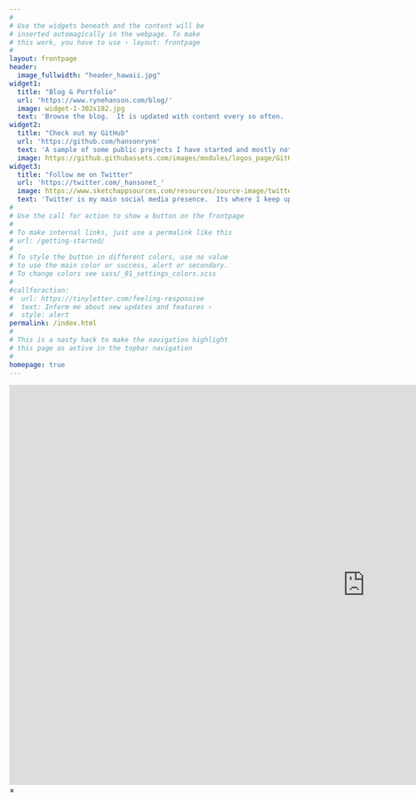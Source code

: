 ```yaml
---
#
# Use the widgets beneath and the content will be
# inserted automagically in the webpage. To make
# this work, you have to use › layout: frontpage
#
layout: frontpage
header:
  image_fullwidth: "header_hawaii.jpg"
widget1:
  title: "Blog & Portfolio"
  url: 'https://www.rynehanson.com/blog/'
  image: widget-1-302x182.jpg
  text: 'Browse the blog.  It is updated with content every so often.  :)'
widget2:
  title: "Check out my GitHub"
  url: 'https://github.com/hansonryne'
  text: 'A sample of some public projects I have started and mostly not finished.'
  image: https://github.githubassets.com/images/modules/logos_page/GitHub-Mark.png
widget3:
  title: "Follow me on Twitter"
  url: 'https://twitter.com/_hansonet_'
  image: https://www.sketchappsources.com/resources/source-image/twitterlogo_1x.png
  text: 'Twitter is my main social media presence.  Its where I keep up to date.'
#
# Use the call for action to show a button on the frontpage
#
# To make internal links, just use a permalink like this
# url: /getting-started/
#
# To style the button in different colors, use no value
# to use the main color or success, alert or secondary.
# To change colors see sass/_01_settings_colors.scss
#
#callforaction:
#  url: https://tinyletter.com/feeling-responsive
#  text: Inform me about new updates and features ›
#  style: alert
permalink: /index.html
#
# This is a nasty hack to make the navigation highlight
# this page as active in the topbar navigation
#
homepage: true
---
```


<div id="videoModal" class="reveal-modal large" data-reveal="">
  <div class="flex-video widescreen vimeo" style="display: block;">
    <iframe width="1280" height="720" src="https://www.youtube.com/embed/3b5zCFSmVvU" frameborder="0" allowfullscreen></iframe>
  </div>
  <a class="close-reveal-modal">&#215;</a>
</div>
